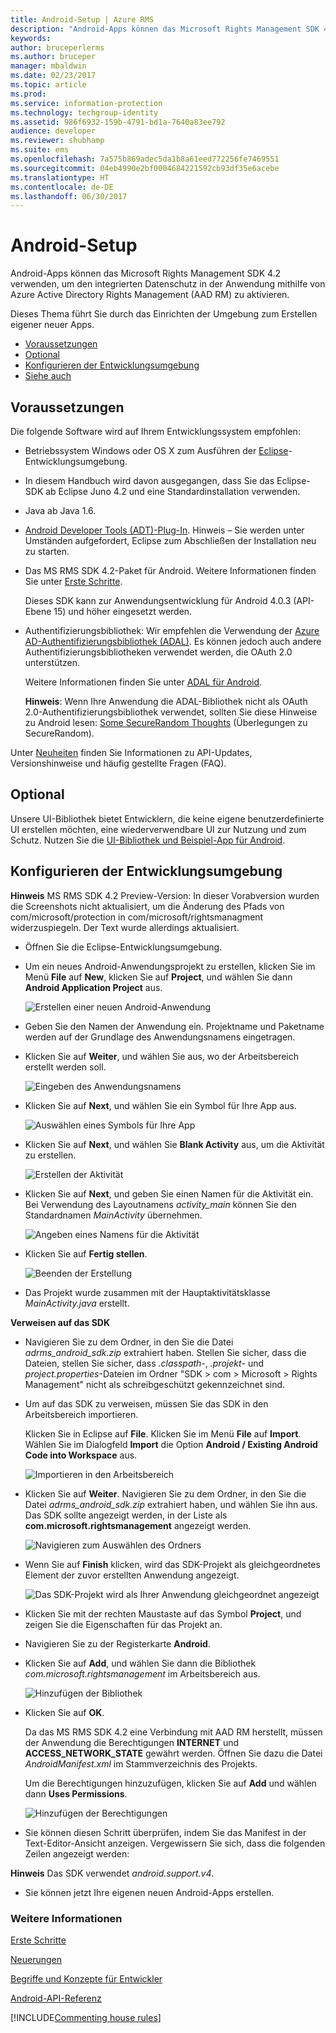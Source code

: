 ```yaml
---
title: Android-Setup | Azure RMS
description: "Android-Apps können das Microsoft Rights Management SDK 4.2 verwenden, um den integrierten Datenschutz in ihrer Anwendung zu aktivieren."
keywords: 
author: bruceperlerms
ms.author: bruceper
manager: mbaldwin
ms.date: 02/23/2017
ms.topic: article
ms.prod: 
ms.service: information-protection
ms.technology: techgroup-identity
ms.assetid: 986f6932-159b-4791-bd1a-7640a83ee792
audience: developer
ms.reviewer: shubhamp
ms.suite: ems
ms.openlocfilehash: 7a575b869adec5da1b8a61eed772256fe7469551
ms.sourcegitcommit: 04eb4990e2bf0004684221592cb93df35e6acebe
ms.translationtype: HT
ms.contentlocale: de-DE
ms.lasthandoff: 06/30/2017
---
```

# <a name="android-setup"></a>Android-Setup

Android-Apps können das Microsoft Rights Management SDK 4.2 verwenden, um den integrierten Datenschutz in der Anwendung mithilfe von Azure Active Directory Rights Management (AAD RM) zu aktivieren.

Dieses Thema führt Sie durch das Einrichten der Umgebung zum Erstellen eigener neuer Apps.

-   [Voraussetzungen](#prerequisites)
-   [Optional](#optional)
-   [Konfigurieren der Entwicklungsumgebung](#configuring-your-development-environment)
-   [Siehe auch](#see-also)

## <a name="prerequisites"></a>Voraussetzungen

Die folgende Software wird auf Ihrem Entwicklungssystem empfohlen:

-   Betriebssystem Windows oder OS X zum Ausführen der [Eclipse](http://www.oracle.com/technetwork/java/javase/downloads/jre7-downloads-1880261.html)-Entwicklungsumgebung.
-   In diesem Handbuch wird davon ausgegangen, dass Sie das Eclipse-SDK ab Eclipse Juno 4.2 und eine Standardinstallation verwenden.
-   Java ab Java 1.6.
-   [Android Developer Tools (ADT)-Plug-In](http://developer.android.com/sdk/installing/index.html). Hinweis – Sie werden unter Umständen aufgefordert, Eclipse zum Abschließen der Installation neu zu starten.

     

-   Das MS RMS SDK 4.2-Paket für Android. Weitere Informationen finden Sie unter [Erste Schritte](get-started.md).

    Dieses SDK kann zur Anwendungsentwicklung für Android 4.0.3 (API-Ebene 15) und höher eingesetzt werden.

-   Authentifizierungsbibliothek: Wir empfehlen die Verwendung der [Azure AD-Authentifizierungsbibliothek (ADAL)](https://msdn.microsoft.com/library/jj573266.aspx). Es können jedoch auch andere Authentifizierungsbibliotheken verwendet werden, die OAuth 2.0 unterstützen.

    Weitere Informationen finden Sie unter [ADAL für Android](https://github.com/MSOpenTech/azure-activedirectory-library-for-android).

    **Hinweis**: Wenn Ihre Anwendung die ADAL-Bibliothek nicht als OAuth 2.0-Authentifizierungsbibliothek verwendet, sollten Sie diese Hinweise zu Android lesen: [Some SecureRandom Thoughts](http://android-developers.blogspot.com/2013/08/some-securerandom-thoughts.html) (Überlegungen zu SecureRandom).

     

Unter [Neuheiten](release-notes.md) finden Sie Informationen zu API-Updates, Versionshinweise und häufig gestellte Fragen (FAQ).

## <a name="optional"></a>Optional

Unsere UI-Bibliothek bietet Entwicklern, die keine eigene benutzerdefinierte UI erstellen möchten, eine wiederverwendbare UI zur Nutzung und zum Schutz. Nutzen Sie die [UI-Bibliothek und Beispiel-App für Android](https://github.com/AzureAD/rms-sdk-ui-for-android).

## <a name="configuring-your-development-environment"></a>Konfigurieren der Entwicklungsumgebung

**Hinweis** MS RMS SDK 4.2 Preview-Version: In dieser Vorabversion wurden die Screenshots nicht aktualisiert, um die Änderung des Pfads von com/microsoft/protection in com/microsoft/rightsmanagment widerzuspiegeln. Der Text wurde allerdings aktualisiert.

 
-   Öffnen Sie die Eclipse-Entwicklungsumgebung.
-   Um ein neues Android-Anwendungsprojekt zu erstellen, klicken Sie im Menü **File** auf **New**, klicken Sie auf **Project**, und wählen Sie dann **Android Application Project** aus.

    ![Erstellen einer neuen Android-Anwendung](../media/Android-setup-01c.png)

-   Geben Sie den Namen der Anwendung ein. Projektname und Paketname werden auf der Grundlage des Anwendungsnamens eingetragen.
-   Klicken Sie auf **Weiter**, und wählen Sie aus, wo der Arbeitsbereich erstellt werden soll.

    ![Eingeben des Anwendungsnamens](../media/Android-setup-02a.jpg)

-   Klicken Sie auf **Next**, und wählen Sie ein Symbol für Ihre App aus.

    ![Auswählen eines Symbols für Ihre App](../media/Android-setup-03.png)

-   Klicken Sie auf **Next**, und wählen Sie **Blank Activity** aus, um die Aktivität zu erstellen.

    ![Erstellen der Aktivität](../media/Android-setup-04.png)

-   Klicken Sie auf **Next**, und geben Sie einen Namen für die Aktivität ein. Bei Verwendung des Layoutnamens *activity\_main* können Sie den Standardnamen *MainActivity* übernehmen.

    ![Angeben eines Namens für die Aktivität](../media/Android-setup-05a.jpg)

-   Klicken Sie auf **Fertig stellen**.

    ![Beenden der Erstellung](../media/Android-setup-06.jpg)

-   Das Projekt wurde zusammen mit der Hauptaktivitätsklasse *MainActivity.java* erstellt.

**Verweisen auf das SDK**

-   Navigieren Sie zu dem Ordner, in den Sie die Datei *adrms\_android\_sdk.zip* extrahiert haben. Stellen Sie sicher, dass die Dateien, stellen Sie sicher, dass *.classpath*-, *.projekt*- und *project.properties*-Dateien im Ordner "SDK > com > Microsoft > Rights Management" nicht als schreibgeschützt gekennzeichnet sind.
-   Um auf das SDK zu verweisen, müssen Sie das SDK in den Arbeitsbereich importieren.

    Klicken Sie in Eclipse auf **File**. Klicken Sie im Menü **File** auf **Import**. Wählen Sie im Dialogfeld **Import** die Option **Android / Existing Android Code into Workspace** aus.

    ![Importieren in den Arbeitsbereich](../media/Android-setup-07.png)

-   Klicken Sie auf **Weiter**. Navigieren Sie zu dem Ordner, in den Sie die Datei *adrms\_android\_sdk.zip* extrahiert haben, und wählen Sie ihn aus. Das SDK sollte angezeigt werden, in der Liste als **com.microsoft.rightsmanagement** angezeigt werden.

    ![Navigieren zum Auswählen des Ordners](../media/Android-setup-08c.jpg)

-   Wenn Sie auf **Finish** klicken, wird das SDK-Projekt als gleichgeordnetes Element der zuvor erstellten Anwendung angezeigt.

    ![Das SDK-Projekt wird als Ihrer Anwendung gleichgeordnet angezeigt](../media/Android-setup-09.jpg)

-   Klicken Sie mit der rechten Maustaste auf das Symbol **Project**, und zeigen Sie die Eigenschaften für das Projekt an.
-   Navigieren Sie zu der Registerkarte **Android**.
-   Klicken Sie auf **Add**, und wählen Sie dann die Bibliothek *com.microsoft.rightsmanagement* im Arbeitsbereich aus.

    ![Hinzufügen der Bibliothek](../media/Android-setup-10b.jpg)

-   Klicken Sie auf **OK**.

    Da das MS RMS SDK 4.2 eine Verbindung mit AAD RM herstellt, müssen der Anwendung die Berechtigungen **INTERNET** und **ACCESS\_NETWORK\_STATE** gewährt werden. Öffnen Sie dazu die Datei *AndroidManifest.xml* im Stammverzeichnis des Projekts.

    Um die Berechtigungen hinzuzufügen, klicken Sie auf **Add** und wählen dann **Uses Permissions**.

    ![Hinzufügen der Berechtigungen](../media/Android-setup-11d.jpg)

-   Sie können diesen Schritt überprüfen, indem Sie das Manifest in der Text-Editor-Ansicht anzeigen. Vergewissern Sie sich, dass die folgenden Zeilen angezeigt werden:


    <uses-sdk      android:minSdkVersion="15"      android:targetSdkVersion="19"/> <uses-permission android:name="android.permission.INTERNET"/> <uses-permission android:name="android.permission.ACCESS_NETWORK_STATE"/> <uses-permission/>


**Hinweis** Das SDK verwendet *android.support.v4*.

-   Sie können jetzt Ihre eigenen neuen Android-Apps erstellen.

### <a name="see-also"></a>Weitere Informationen

[Erste Schritte](get-started.md)

[Neuerungen](release-notes.md)

[Begriffe und Konzepte für Entwickler](core-concepts.md)

[Android-API-Referenz](https://msdn.microsoft.com/library/dn758245.aspx)


[!INCLUDE[Commenting house rules](../includes/houserules.md)]